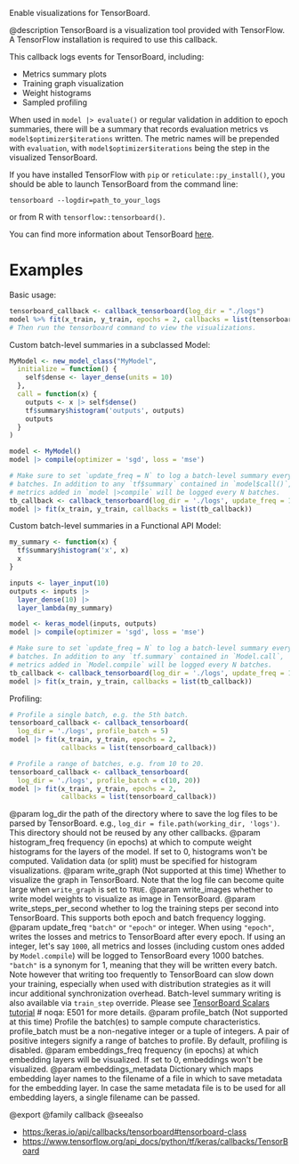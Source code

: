 Enable visualizations for TensorBoard.

@description
TensorBoard is a visualization tool provided with TensorFlow. A TensorFlow
installation is required to use this callback.

This callback logs events for TensorBoard, including:

* Metrics summary plots
* Training graph visualization
* Weight histograms
* Sampled profiling

When used in `model |> evaluate()` or regular validation
in addition to epoch summaries, there will be a summary that records
evaluation metrics vs `model$optimizer$iterations` written. The metric names
will be prepended with `evaluation`, with `model$optimizer$iterations` being
the step in the visualized TensorBoard.

If you have installed TensorFlow with `pip` or `reticulate::py_install()`, you should be able
to launch TensorBoard from the command line:

```
tensorboard --logdir=path_to_your_logs
```
or from R with `tensorflow::tensorboard()`.

You can find more information about TensorBoard
[here](https://www.tensorflow.org/get_started/summaries_and_tensorboard).

# Examples
Basic usage:


```r
tensorboard_callback <- callback_tensorboard(log_dir = "./logs")
model %>% fit(x_train, y_train, epochs = 2, callbacks = list(tensorboard_callback))
# Then run the tensorboard command to view the visualizations.
```

Custom batch-level summaries in a subclassed Model:


```r
MyModel <- new_model_class("MyModel",
  initialize = function() {
    self$dense <- layer_dense(units = 10)
  },
  call = function(x) {
    outputs <- x |> self$dense()
    tf$summary$histogram('outputs', outputs)
    outputs
  }
)

model <- MyModel()
model |> compile(optimizer = 'sgd', loss = 'mse')

# Make sure to set `update_freq = N` to log a batch-level summary every N
# batches. In addition to any `tf$summary` contained in `model$call()`,
# metrics added in `model |>compile` will be logged every N batches.
tb_callback <- callback_tensorboard(log_dir = './logs', update_freq = 1)
model |> fit(x_train, y_train, callbacks = list(tb_callback))
```

Custom batch-level summaries in a Functional API Model:


```r
my_summary <- function(x) {
  tf$summary$histogram('x', x)
  x
}

inputs <- layer_input(10)
outputs <- inputs |>
  layer_dense(10) |>
  layer_lambda(my_summary)

model <- keras_model(inputs, outputs)
model |> compile(optimizer = 'sgd', loss = 'mse')

# Make sure to set `update_freq = N` to log a batch-level summary every N
# batches. In addition to any `tf.summary` contained in `Model.call`,
# metrics added in `Model.compile` will be logged every N batches.
tb_callback <- callback_tensorboard(log_dir = './logs', update_freq = 1)
model |> fit(x_train, y_train, callbacks = list(tb_callback))
```

Profiling:


```r
# Profile a single batch, e.g. the 5th batch.
tensorboard_callback <- callback_tensorboard(
  log_dir = './logs', profile_batch = 5)
model |> fit(x_train, y_train, epochs = 2,
             callbacks = list(tensorboard_callback))

# Profile a range of batches, e.g. from 10 to 20.
tensorboard_callback <- callback_tensorboard(
  log_dir = './logs', profile_batch = c(10, 20))
model |> fit(x_train, y_train, epochs = 2,
             callbacks = list(tensorboard_callback))
```

@param log_dir the path of the directory where to save the log files to be
    parsed by TensorBoard. e.g.,
    `log_dir = file.path(working_dir, 'logs')`.
    This directory should not be reused by any other callbacks.
@param histogram_freq frequency (in epochs) at which to compute
    weight histograms for the layers of the model. If set to 0,
    histograms won't be computed. Validation data (or split) must be
    specified for histogram visualizations.
@param write_graph (Not supported at this time)
    Whether to visualize the graph in TensorBoard.
    Note that the log file can become quite large
    when `write_graph` is set to `TRUE`.
@param write_images whether to write model weights to visualize as image in
    TensorBoard.
@param write_steps_per_second whether to log the training steps per second
    into TensorBoard. This supports both epoch and batch frequency
    logging.
@param update_freq `"batch"` or `"epoch"` or integer. When using `"epoch"`,
    writes the losses and metrics to TensorBoard after every epoch.
    If using an integer, let's say `1000`, all metrics and losses
    (including custom ones added by `Model.compile`) will be logged to
    TensorBoard every 1000 batches. `"batch"` is a synonym for 1,
    meaning that they will be written every batch.
    Note however that writing too frequently to TensorBoard can slow
    down your training, especially when used with distribution
    strategies as it will incur additional synchronization overhead.
    Batch-level summary writing is also available via `train_step`
    override. Please see
    [TensorBoard Scalars tutorial](
        https://www.tensorflow.org/tensorboard/scalars_and_keras#batch-level_logging)  # noqa: E501
    for more details.
@param profile_batch (Not supported at this time)
    Profile the batch(es) to sample compute characteristics.
    profile_batch must be a non-negative integer or a tuple of integers.
    A pair of positive integers signify a range of batches to profile.
    By default, profiling is disabled.
@param embeddings_freq frequency (in epochs) at which embedding layers will be
    visualized. If set to 0, embeddings won't be visualized.
@param embeddings_metadata Dictionary which maps embedding layer names to the
    filename of a file in which to save metadata for the embedding layer.
    In case the same metadata file is to be
    used for all embedding layers, a single filename can be passed.

@export
@family callback
@seealso
+ <https:/keras.io/api/callbacks/tensorboard#tensorboard-class>
+ <https://www.tensorflow.org/api_docs/python/tf/keras/callbacks/TensorBoard>
